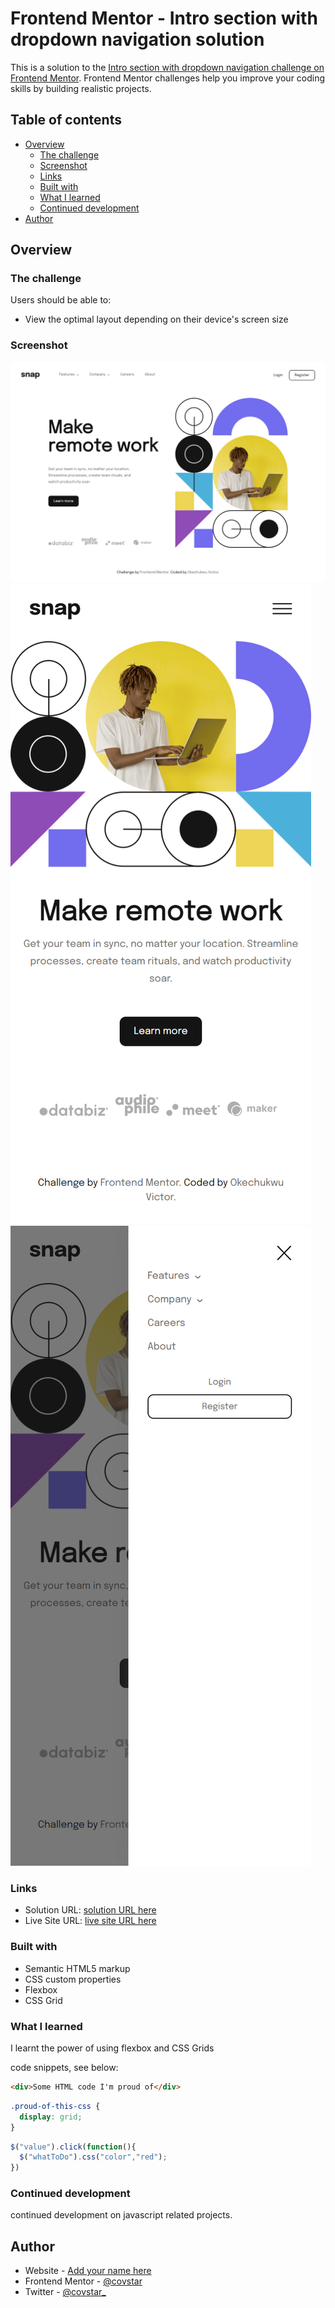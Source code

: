 # Frontend Mentor - Intro section with dropdown navigation solution

This is a solution to the [Intro section with dropdown navigation challenge on Frontend Mentor](https://www.frontendmentor.io/challenges/intro-section-with-dropdown-navigation-ryaPetHE5). Frontend Mentor challenges help you improve your coding skills by building realistic projects. 


## Table of contents

- [Overview](#overview)
  - [The challenge](#the-challenge)
  - [Screenshot](#screenshot)
  - [Links](#links)
  - [Built with](#built-with)
  - [What I learned](#what-i-learned)
  - [Continued development](#continued-development)
- [Author](#author)




## Overview

### The challenge

Users should be able to:

- View the optimal layout depending on their device's screen size

### Screenshot

![](design/desktop-design.png)
![](design/mobile-design.png)
![](design/mobile-menu-collapsed.png)






### Links

- Solution URL: [ solution URL here](https://github.com/covstar/intro-section-with-dropdown-navigation-solution)
- Live Site URL: [live site URL here](https://covstar.github.io/intro-section-solution/)



### Built with

- Semantic HTML5 markup
- CSS custom properties
- Flexbox
- CSS Grid



### What I learned

I learnt the power of using flexbox and CSS Grids

 code snippets, see below:

```html
<div>Some HTML code I'm proud of</div>
```
```css
.proud-of-this-css {
  display: grid;
}
```
```js
$("value").click(function(){
  $("whatToDo").css("color","red");
}) 
```

### Continued development

continued development on javascript related projects.

## Author

- Website - [Add your name here](https://covstar.github.io/)
- Frontend Mentor - [@covstar](https://www.frontendmentor.io/profile/covstar)
- Twitter - [@covstar_](https://www.twitter.com/covstar_)


